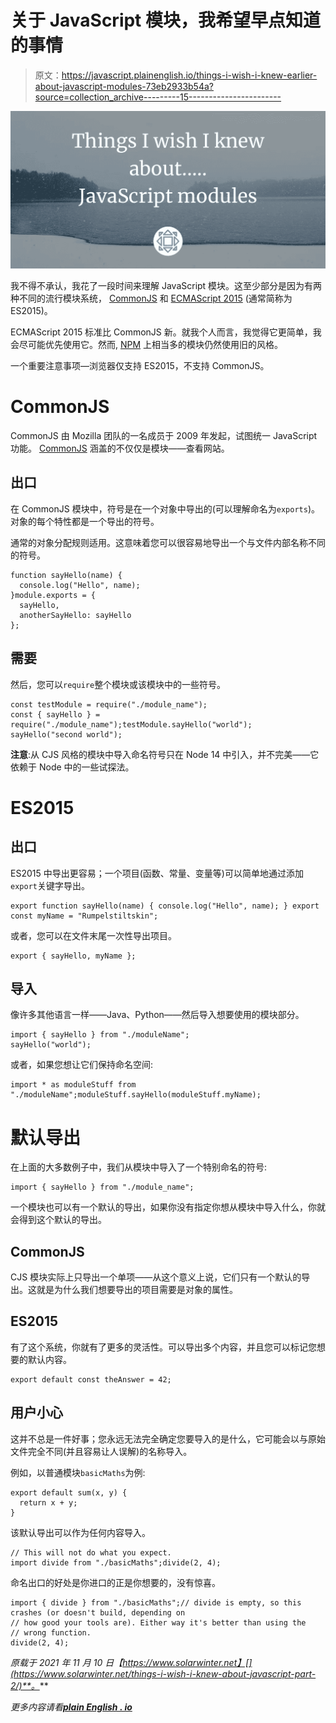 # 关于 JavaScript 模块，我希望早点知道的事情

> 原文：<https://javascript.plainenglish.io/things-i-wish-i-knew-earlier-about-javascript-modules-73eb2933b54a?source=collection_archive---------15----------------------->

![](img/80afaf66e117e5ec69a6a6b7bf12fa40.png)

我不得不承认，我花了一段时间来理解 JavaScript 模块。这至少部分是因为有两种不同的流行模块系统， [CommonJS](http://www.commonjs.org/) 和 [ECMAScript 2015](https://en.wikipedia.org/wiki/ECMAScript) (通常简称为 ES2015)。

ECMAScript 2015 标准比 CommonJS 新。就我个人而言，我觉得它更简单，我会尽可能优先使用它。然而, [NPM](https://www.npmjs.com/) 上相当多的模块仍然使用旧的风格。

一个重要注意事项—浏览器仅支持 ES2015，不支持 CommonJS。

# CommonJS

CommonJS 由 Mozilla 团队的一名成员于 2009 年发起，试图统一 JavaScript 功能。 [CommonJS](http://www.commonjs.org/) 涵盖的不仅仅是模块——查看网站。

## 出口

在 CommonJS 模块中，符号是在一个对象中导出的(可以理解命名为`exports`)。对象的每个特性都是一个导出的符号。

通常的对象分配规则适用。这意味着您可以很容易地导出一个与文件内部名称不同的符号。

```
function sayHello(name) {
  console.log("Hello", name);
}module.exports = {
  sayHello,
  anotherSayHello: sayHello
};
```

## 需要

然后，您可以`require`整个模块或该模块中的一些符号。

```
const testModule = require("./module_name");
const { sayHello } = require("./module_name");testModule.sayHello("world");
sayHello("second world");
```

**注意**:从 CJS 风格的模块中导入命名符号只在 Node 14 中引入，并不完美——它依赖于 Node 中的一些试探法。

# ES2015

## 出口

ES2015 中导出更容易；一个项目(函数、常量、变量等)可以简单地通过添加`export`关键字导出。

```
export function sayHello(name) { console.log("Hello", name); } export const myName = "Rumpelstiltskin";
```

或者，您可以在文件末尾一次性导出项目。

```
export { sayHello, myName };
```

## 导入

像许多其他语言一样——Java、Python——然后导入想要使用的模块部分。

```
import { sayHello } from "./moduleName";
sayHello("world");
```

或者，如果您想让它们保持命名空间:

```
import * as moduleStuff from "./moduleName";moduleStuff.sayHello(moduleStuff.myName);
```

# 默认导出

在上面的大多数例子中，我们从模块中导入了一个特别命名的符号:

```
import { sayHello } from "./module_name";
```

一个模块也可以有一个默认的导出，如果你没有指定你想从模块中导入什么，你就会得到这个默认的导出。

## CommonJS

CJS 模块实际上只导出一个单项——从这个意义上说，它们只有一个默认的导出。这就是为什么我们想要导出的项目需要是对象的属性。

## ES2015

有了这个系统，你就有了更多的灵活性。可以导出多个内容，并且您可以标记您想要的默认内容。

```
export default const theAnswer = 42;
```

## 用户小心

这并不总是一件好事；您永远无法完全确定您要导入的是什么，它可能会以与原始文件完全不同(并且容易让人误解)的名称导入。

例如，以普通模块`basicMaths`为例:

```
export default sum(x, y) {
  return x + y;
}
```

该默认导出可以作为任何内容导入。

```
// This will not do what you expect.
import divide from "./basicMaths";divide(2, 4);
```

命名出口的好处是你进口的正是你想要的，没有惊喜。

```
import { divide } from "./basicMaths";// divide is empty, so this crashes (or doesn't build, depending on
// how good your tools are). Either way it's better than using the
// wrong function. 
divide(2, 4);
```

*原载于 2021 年 11 月 10 日【https://www.solarwinter.net】[](https://www.solarwinter.net/things-i-wish-i-knew-about-javascript-part-2/)**。***

**更多内容请看*[***plain English . io***](http://plainenglish.io/)*
